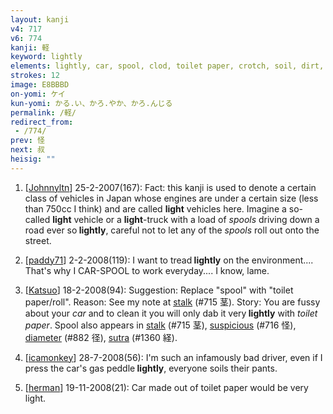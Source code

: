 ```yaml
---
layout: kanji
v4: 717
v6: 774
kanji: 軽
keyword: lightly
elements: lightly, car, spool, clod, toilet paper, crotch, soil, dirt, ground
strokes: 12
image: E8BBBD
on-yomi: ケイ
kun-yomi: かる.い、かろ.やか、かろ.んじる
permalink: /軽/
redirect_from:
 - /774/
prev: 怪
next: 叔
heisig: ""
---
```


1) [<a href="http://kanji.koohii.com/profile/Johnnyltn">Johnnyltn</a>] 25-2-2007(167): Fact: this kanji is used to denote a certain class of vehicles in Japan whose engines are under a certain size (less than 750cc I think) and are called <strong>light</strong> vehicles here. Imagine a so-called <strong>light</strong> vehicle or a <strong>light</strong>-truck with a load of <em>spools</em> driving down a road ever so<strong> lightly</strong>, careful not to let any of the <em>spools</em> roll out onto the street.

2) [<a href="http://kanji.koohii.com/profile/paddy71">paddy71</a>] 2-2-2008(119): I want to tread<strong> lightly</strong> on the environment.... That&#039;s why I CAR-SPOOL to work everyday.... I know, lame.

3) [<a href="http://kanji.koohii.com/profile/Katsuo">Katsuo</a>] 18-2-2008(94): Suggestion: Replace &quot;spool&quot; with &quot;toilet paper/roll&quot;. Reason: See my note at <a href="../v4/715.html">stalk</a> (#715 茎). Story: You are fussy about your <em>car</em> and to clean it you will only dab it very<strong> lightly</strong> with <em>toilet paper</em>. Spool also appears in <a href="../v4/715.html">stalk</a> (#715 茎), <a href="../v4/716.html">suspicious</a> (#716 怪), <a href="../v4/882.html">diameter</a> (#882 径), <a href="../v4/1360.html">sutra</a> (#1360 経).

4) [<a href="http://kanji.koohii.com/profile/icamonkey">icamonkey</a>] 28-7-2008(56): I&#039;m such an infamously bad driver, even if I press the car&#039;s gas peddle<strong> lightly</strong>, everyone soils their pants.

5) [<a href="http://kanji.koohii.com/profile/herman">herman</a>] 19-11-2008(21): Car made out of toilet paper would be very light.

